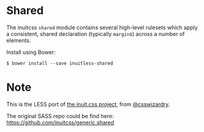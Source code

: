 # Shared

The inuitcss `shared` module contains several high-level rulesets which apply a
consistent, shared declaration (typically `margin`s) across a number of
elements.

Install using Bower:

    $ bower install --save inuitless-shared

# Note

This is the LESS port of [the inuit.css project](http://inuitcss.com), from [@csswizardry](https://twitter.com/csswizardry).

The original SASS repo could be find here: <https://github.com/inuitcss/generic.shared>

